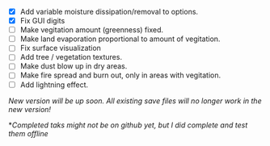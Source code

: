 - [x] Add variable moisture dissipation/removal to options.
- [x] Fix GUI digits
- [ ] Make vegitation amount (greenness) fixed.
- [ ] Make land evaporation proportional to amount of vegitation.
- [ ] Fix surface visualization
- [ ] Add tree / vegetation textures.
- [ ] Make dust blow up in dry areas.
- [ ] Make fire spread and burn out, only in areas with vegitation.
- [ ] Add lightning effect.

*New version will be up soon. All existing save files will no longer work in the new version!*


**Completed taks might not be on github yet, but I did complete and test them offline*
